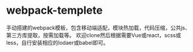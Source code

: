 # webpack-templete
手动搭建的webpack模板，包含移动端适配，模块热加载，代码压缩，公共js、第三方库提取，按需加载等。  欢迎clone然后根据需要Vue或react，scss或less，自行安装相应的lodaer或babel即可。
